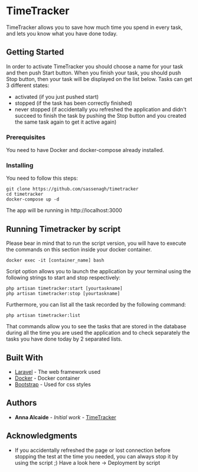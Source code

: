 # TimeTracker

TimeTracker allows you to save how much time you spend in every task, and lets you know what you have done today.

## Getting Started

In order to activate TimeTracker you should choose a name for your task and then push Start button. When you finish your task, you should push Stop button, then your task will be displayed on the list below.
Tasks can get 3 different states:

-   activated (if you just pushed start)
-   stopped (if the task has been correctly finished)
-   never stopped (if accidentally you refreshed the application and didn't succeed to finish the task by pushing the Stop button and you created the same task again to get it active again)

### Prerequisites

You need to have Docker and docker-compose already installed.

### Installing

You need to follow this steps:

    git clone https://github.com/sassenagh/timetracker
    cd timetracker
    docker-compose up -d

The app will be running in http://localhost:3000

## Running Timetracker by script

Please bear in mind that to run the script version, you will have to execute the commands on this section inside your docker container.

    docker exec -it [container_name] bash

Script option allows you to launch the application by your terminal using the following strings to start and stop respectively:

    php artisan timetracker:start [yourtaskname]
    php artisan timetracker:stop [yourtaskname]

Furthermore, you can list all the task recorded by the following command:

    php artisan timetracker:list

That commands allow you to see the tasks that are stored in the database during all the time you are used the application and to check separately the tasks you have done today by 2 separated lists.

## Built With

-   [Laravel](https://laravel.com/docs/) - The web framework used
-   [Docker](https://docs.docker.com/) - Docker container
-   [Bootstrap](https://getbootstrap.com/docs/4.5/getting-started/introduction/) - Used for css styles

## Authors

-   **Anna Alcaide** - _Initial work_ - [TimeTracker](https://github.com/)

## Acknowledgments

-   If you accidentally refreshed the page or lost connection before stopping the test at the time you needed, you can always stop it by using the script ;)
    Have a look here -> Deployment by script

